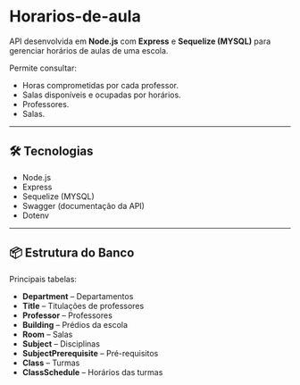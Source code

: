 # Horarios-de-aula

API desenvolvida em **Node.js** com **Express** e **Sequelize (MYSQL)** para gerenciar horários de aulas de uma escola.  

Permite consultar:

- Horas comprometidas por cada professor.  
- Salas disponíveis e ocupadas por horários.  
- Professores.
- Salas.    

---

## 🛠 Tecnologias

- Node.js  
- Express  
- Sequelize (MYSQL)  
- Swagger (documentação da API)  
- Dotenv 

---

## 📦 Estrutura do Banco

Principais tabelas:

- **Department** – Departamentos  
- **Title** – Titulações de professores  
- **Professor** – Professores  
- **Building** – Prédios da escola  
- **Room** – Salas  
- **Subject** – Disciplinas  
- **SubjectPrerequisite** – Pré-requisitos 
- **Class** – Turmas  
- **ClassSchedule** – Horários das turmas  

